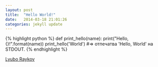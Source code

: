 ```yaml
---
layout: post
title:  "Hello World!"
date:   2014-03-18 21:01:26
categories: jekyll update
---
```


{% highlight python %}
def print_hello(name):
  print("Hello, {}!".format(name))
print_hello('World')
#=> отпечатва 'Hello, World' на STDOUT.
{% endhighlight %}

[Lyubo Raykov](http://lyuboraykov.com)
